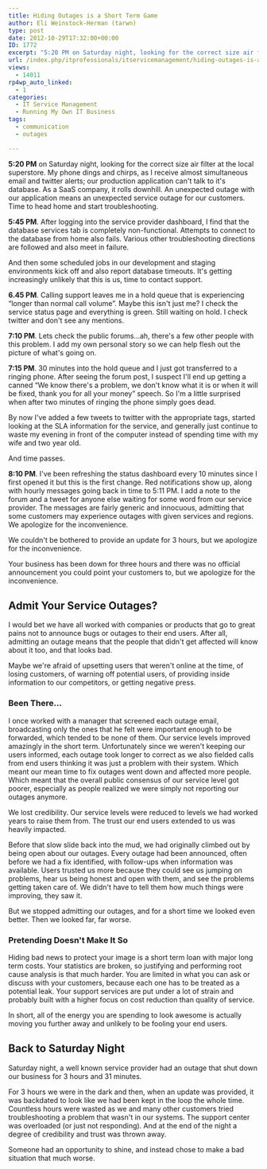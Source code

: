 ```yaml
---
title: Hiding Outages is a Short Term Game
author: Eli Weinstock-Herman (tarwn)
type: post
date: 2012-10-29T17:32:00+00:00
ID: 1772
excerpt: "5:20 PM on Saturday night, looking for the correct size air filter at the local superstore. My phone dings and chirps, as I receive almost simultaneous email and twitter alerts; our production application can't talk to it's database. As a SaaS company, it rolls downhill. An unexpected outage with our application means an unexpected service outage for our customers. Time to head home and start troubleshooting."
url: /index.php/itprofessionals/itservicemanagement/hiding-outages-is-a-short/
views:
  - 14011
rp4wp_auto_linked:
  - 1
categories:
  - IT Service Management
  - Running My Own IT Business
tags:
  - communication
  - outages

---
```

**5:20 PM** on Saturday night, looking for the correct size air filter at the local superstore. My phone dings and chirps, as I receive almost simultaneous email and twitter alerts; our production application can't talk to it's database. As a SaaS company, it rolls downhill. An unexpected outage with our application means an unexpected service outage for our customers. Time to head home and start troubleshooting.

**5:45 PM**. After logging into the service provider dashboard, I find that the database services tab is completely non-functional. Attempts to connect to the database from home also fails. Various other troubleshooting directions are followed and also meet in failure.

And then some scheduled jobs in our development and staging environments kick off and also report database timeouts. It's getting increasingly unlikely that this is us, time to contact support.

**6.45 PM**. Calling support leaves me in a hold queue that is experiencing “longer than normal call volume”. Maybe this isn't just me? I check the service status page and everything is green. Still waiting on hold. I check twitter and don't see any mentions. 

**7:10 PM**. Lets check the public forums...ah, there's a few other people with this problem. I add my own personal story so we can help flesh out the picture of what's going on. 

**7:15 PM**. 30 minutes into the hold queue and I just got transferred to a ringing phone. After seeing the forum post, I suspect I'll end up getting a canned “We know there's a problem, we don't know what it is or when it will be fixed, thank you for all your money” speech. So I'm a little surprised when after two minutes of ringing the phone simply goes dead. 

By now I've added a few tweets to twitter with the appropriate tags, started looking at the SLA information for the service, and generally just continue to waste my evening in front of the computer instead of spending time with my wife and two year old. 

And time passes.

**8:10 PM**. I've been refreshing the status dashboard every 10 minutes since I first opened it but this is the first change. Red notifications show up, along with hourly messages going back in time to 5:11 PM. I add a note to the forum and a tweet for anyone else waiting for some word from our service provider. The messages are fairly generic and innocuous, admitting that some customers may experience outages with given services and regions. We apologize for the inconvenience.

We couldn't be bothered to provide an update for 3 hours, but we apologize for the inconvenience.

Your business has been down for three hours and there was no official announcement you could point your customers to, but we apologize for the inconvenience.

## Admit Your Service Outages?

I would bet we have all worked with companies or products that go to great pains not to announce bugs or outages to their end users. After all, admitting an outage means that the people that didn't get affected will know about it too, and that looks bad.

Maybe we're afraid of upsetting users that weren't online at the time, of losing customers, of warning off potential users, of providing inside information to our competitors, or getting negative press.

### Been There...

I once worked with a manager that screened each outage email, broadcasting only the ones that he felt were important enough to be forwarded, which tended to be none of them. Our service levels improved amazingly in the short term. Unfortunately since we weren't keeping our users informed, each outage took longer to correct as we also fielded calls from end users thinking it was just a problem with their system. Which meant our mean time to fix outages went down and affected more people. Which meant that the overall public consensus of our service level got poorer, especially as people realized we were simply not reporting our outages anymore. 

We lost credibility. Our service levels were reduced to levels we had worked years to raise them from. The trust our end users extended to us was heavily impacted. 

Before that slow slide back into the mud, we had originally climbed out by being open about our outages. Every outage had been announced, often before we had a fix identified, with follow-ups when information was available. Users trusted us more because they could see us jumping on problems, hear us being honest and open with them, and see the problems getting taken care of. We didn't have to tell them how much things were improving, they saw it. 

But we stopped admitting our outages, and for a short time we looked even better. Then we looked far, far worse.

### Pretending Doesn't Make It So

Hiding bad news to protect your image is a short term loan with major long term costs. Your statistics are broken, so justifying and performing root cause analysis is that much harder. You are limited in what you can ask or discuss with your customers, because each one has to be treated as a potential leak. Your support services are put under a lot of strain and probably built with a higher focus on cost reduction than quality of service.

In short, all of the energy you are spending to look awesome is actually moving you further away and unlikely to be fooling your end users.

## Back to Saturday Night

Saturday night, a well known service provider had an outage that shut down our business for 3 hours and 31 minutes. 

For 3 hours we were in the dark and then, when an update was provided, it was backdated to look like we had been kept in the loop the whole time. Countless hours were wasted as we and many other customers tried troubleshooting a problem that wasn't in our systems. The support center was overloaded (or just not responding). And at the end of the night a degree of credibility and trust was thrown away.

Someone had an opportunity to shine, and instead chose to make a bad situation that much worse.